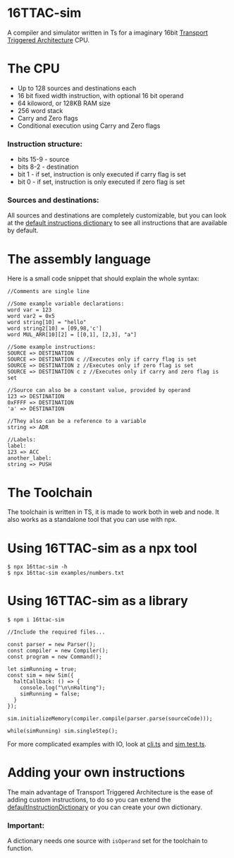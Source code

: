 # 16TTAC-sim

A compiler and simulator written in Ts for a imaginary 16bit
[Transport Triggered Architecture](https://en.m.wikipedia.org/wiki/Transport_triggered_architecture#cite_note-8) CPU.

# The CPU

- Up to 128 sources and destinations each
- 16 bit fixed width instruction, with optional 16 bit operand
- 64 kiloword, or 128KB RAM size
- 256 word stack
- Carry and Zero flags
- Conditional execution using Carry and Zero flags

### Instruction structure:

- bits 15-9 - source
- bits 8-2 - destination
- bit 1 - if set, instruction is only executed if carry flag is set
- bit 0 - if set, instruction is only executed if zero flag is set

### Sources and destinations:

All sources and destinations are completely customizable, but you can look at the [default instructions dictionary](src/instructionDictionary.ts) to see all instructions that are available by default.

# The assembly language

Here is a small code snippet that should explain the whole syntax:

```
//Comments are single line

//Some example variable declarations:
word var = 123
word var2 = 0x5
word string[10] = "hello"
word string2[10] = [09,98,'c']
word MUL_ARR[10][2] = [[0,1], [2,3], "a"]

//Some example instructions:
SOURCE => DESTINATION
SOURCE => DESTINATION c //Executes only if carry flag is set
SOURCE => DESTINATION z //Executes only if zero flag is set
SOURCE => DESTINATION c z //Executes only if carry and zero flag is set

//Source can also be a constant value, provided by operand
123 => DESTINATION
0xFFFF => DESTINATION
'a' => DESTINATION

//They also can be a reference to a variable
string => ADR

//Labels:
label:
123 => ACC
another_label:
string => PUSH
```

# The Toolchain

The toolchain is written in TS, it is made to work both in web and node.
It also works as a standalone tool that you can use with npx.

# Using 16TTAC-sim as a npx tool

```
$ npx 16ttac-sim -h
$ npx 16ttac-sim examples/numbers.txt
```

# Using 16TTAC-sim as a library

```
$ npm i 16ttac-sim

//Include the required files...

const parser = new Parser();
const compiler = new Compiler();
const program = new Command();

let simRunning = true;
const sim = new Sim({
  haltCallback: () => {
    console.log("\n\nHalting");
    simRunning = false;
  }
});

sim.initializeMemory(compiler.compile(parser.parse(sourceCode)));

while(simRunning) sim.singleStep();
```

For more complicated examples with IO, look at [cli.ts](src/cli.ts) and [sim.test.ts](tests/sim.test.ts).

# Adding your own instructions

The main advantage of Transport Triggered Architecture is the ease of adding custom instructions, to do so you can extend the [defaultInstructionDictionary](src/instructionDictionary.ts)
or you can create your own dictionary.

### Important:

A dictionary needs one source with `isOperand` set for the toolchain to function.
